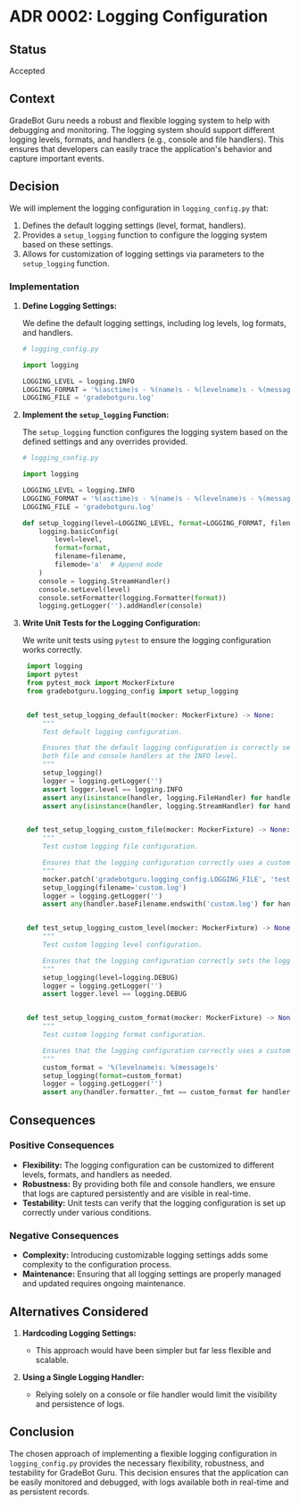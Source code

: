 # ADR 0002: Logging Configuration

## Status

Accepted

## Context

GradeBot Guru needs a robust and flexible logging system to help with debugging and monitoring. The logging system should support different logging levels, formats, and handlers (e.g., console and file handlers). This ensures that developers can easily trace the application's behavior and capture important events.

## Decision

We will implement the logging configuration in `logging_config.py` that:
1. Defines the default logging settings (level, format, handlers).
2. Provides a `setup_logging` function to configure the logging system based on these settings.
3. Allows for customization of logging settings via parameters to the `setup_logging` function.

### Implementation

1. **Define Logging Settings:**

   We define the default logging settings, including log levels, log formats, and handlers.

   ```python
   # logging_config.py

   import logging

   LOGGING_LEVEL = logging.INFO
   LOGGING_FORMAT = '%(asctime)s - %(name)s - %(levelname)s - %(message)s'
   LOGGING_FILE = 'gradebotguru.log'
   ```

2. **Implement the `setup_logging` Function:**

   The `setup_logging` function configures the logging system based on the defined settings and any overrides provided.

   ```python
   # logging_config.py

   import logging

   LOGGING_LEVEL = logging.INFO
   LOGGING_FORMAT = '%(asctime)s - %(name)s - %(levelname)s - %(message)s'
   LOGGING_FILE = 'gradebotguru.log'

   def setup_logging(level=LOGGING_LEVEL, format=LOGGING_FORMAT, filename=LOGGING_FILE):
       logging.basicConfig(
           level=level,
           format=format,
           filename=filename,
           filemode='a'  # Append mode
       )
       console = logging.StreamHandler()
       console.setLevel(level)
       console.setFormatter(logging.Formatter(format))
       logging.getLogger('').addHandler(console)
   ```

3. **Write Unit Tests for the Logging Configuration:**

   We write unit tests using `pytest` to ensure the logging configuration works correctly.

   ```python
    import logging
    import pytest
    from pytest_mock import MockerFixture
    from gradebotguru.logging_config import setup_logging


    def test_setup_logging_default(mocker: MockerFixture) -> None:
        """
        Test default logging configuration.

        Ensures that the default logging configuration is correctly set up with
        both file and console handlers at the INFO level.
        """
        setup_logging()
        logger = logging.getLogger('')
        assert logger.level == logging.INFO
        assert any(isinstance(handler, logging.FileHandler) for handler in logger.handlers)
        assert any(isinstance(handler, logging.StreamHandler) for handler in logger.handlers)


    def test_setup_logging_custom_file(mocker: MockerFixture) -> None:
        """
        Test custom logging file configuration.

        Ensures that the logging configuration correctly uses a custom log file.
        """
        mocker.patch('gradebotguru.logging_config.LOGGING_FILE', 'test.log')
        setup_logging(filename='custom.log')
        logger = logging.getLogger('')
        assert any(handler.baseFilename.endswith('custom.log') for handler in logger.handlers if isinstance(handler, logging.FileHandler))


    def test_setup_logging_custom_level(mocker: MockerFixture) -> None:
        """
        Test custom logging level configuration.

        Ensures that the logging configuration correctly sets the logging level to DEBUG.
        """
        setup_logging(level=logging.DEBUG)
        logger = logging.getLogger('')
        assert logger.level == logging.DEBUG


    def test_setup_logging_custom_format(mocker: MockerFixture) -> None:
        """
        Test custom logging format configuration.

        Ensures that the logging configuration correctly uses a custom log format.
        """
        custom_format = '%(levelname)s: %(message)s'
        setup_logging(format=custom_format)
        logger = logging.getLogger('')
        assert any(handler.formatter._fmt == custom_format for handler in logger.handlers)
   ```

## Consequences

### Positive Consequences

- **Flexibility:** The logging configuration can be customized to different levels, formats, and handlers as needed.
- **Robustness:** By providing both file and console handlers, we ensure that logs are captured persistently and are visible in real-time.
- **Testability:** Unit tests can verify that the logging configuration is set up correctly under various conditions.

### Negative Consequences

- **Complexity:** Introducing customizable logging settings adds some complexity to the configuration process.
- **Maintenance:** Ensuring that all logging settings are properly managed and updated requires ongoing maintenance.

## Alternatives Considered

1. **Hardcoding Logging Settings:**
   - This approach would have been simpler but far less flexible and scalable.

2. **Using a Single Logging Handler:**
   - Relying solely on a console or file handler would limit the visibility and persistence of logs.

## Conclusion

The chosen approach of implementing a flexible logging configuration in `logging_config.py` provides the necessary flexibility, robustness, and testability for GradeBot Guru. This decision ensures that the application can be easily monitored and debugged, with logs available both in real-time and as persistent records.
